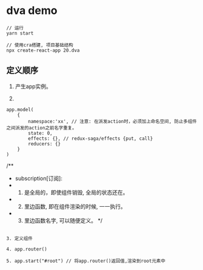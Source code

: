 # dva demo

```
// 运行
yarn start
```

```
// 使用cra搭建, 项目基础结构
npx create-react-app 20.dva
```

## 定义顺序

1. 产生app实例。

2. 
```
app.model(
    {
        namespace:'xx', // 注意: 在派发action时，必须加上命名空间, 防止多组件之间派发的action之前名字重复。
        state: 0,
        effects: {}, // redux-saga/effects {put, call}
        reducers: {}
    }
)
```

/**
 * subscription[订阅]:
 * 1. 是全局的，即使组件销毁, 全局的状态还在。
 * 2. 里边函数, 即在组件渲染的时候, 一一执行。
 * 3. 里边函数名字, 可以随便定义。
*/


```

3. 定义组件

4. app.router()

5. app.start("#root") // 将app.router()返回值,渲染到root元素中